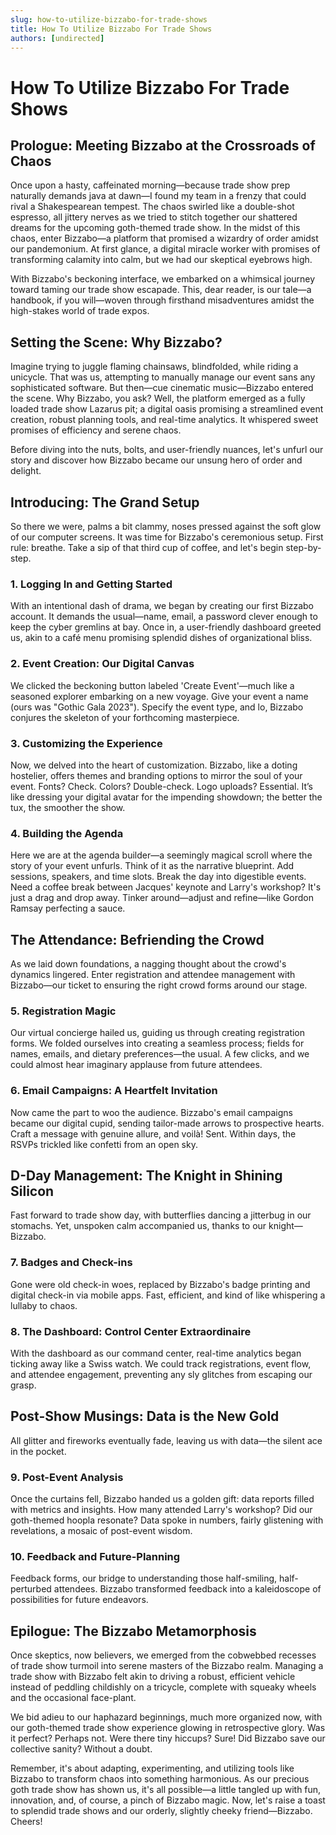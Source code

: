 ```yaml
---
slug: how-to-utilize-bizzabo-for-trade-shows
title: How To Utilize Bizzabo For Trade Shows
authors: [undirected]
---
```



# How To Utilize Bizzabo For Trade Shows

## Prologue: Meeting Bizzabo at the Crossroads of Chaos

Once upon a hasty, caffeinated morning—because trade show prep naturally demands java at dawn—I found my team in a frenzy that could rival a Shakespearean tempest. The chaos swirled like a double-shot espresso, all jittery nerves as we tried to stitch together our shattered dreams for the upcoming goth-themed trade show. In the midst of this chaos, enter Bizzabo—a platform that promised a wizardry of order amidst our pandemonium. At first glance, a digital miracle worker with promises of transforming calamity into calm, but we had our skeptical eyebrows high.

With Bizzabo's beckoning interface, we embarked on a whimsical journey toward taming our trade show escapade. This, dear reader, is our tale—a handbook, if you will—woven through firsthand misadventures amidst the high-stakes world of trade expos.

## Setting the Scene: Why Bizzabo?

Imagine trying to juggle flaming chainsaws, blindfolded, while riding a unicycle. That was us, attempting to manually manage our event sans any sophisticated software. But then—cue cinematic music—Bizzabo entered the scene. Why Bizzabo, you ask? Well, the platform emerged as a fully loaded trade show Lazarus pit; a digital oasis promising a streamlined event creation, robust planning tools, and real-time analytics. It whispered sweet promises of efficiency and serene chaos.

Before diving into the nuts, bolts, and user-friendly nuances, let's unfurl our story and discover how Bizzabo became our unsung hero of order and delight.

## Introducing: The Grand Setup

So there we were, palms a bit clammy, noses pressed against the soft glow of our computer screens. It was time for Bizzabo's ceremonious setup. First rule: breathe. Take a sip of that third cup of coffee, and let's begin step-by-step.

### 1. **Logging In and Getting Started**

With an intentional dash of drama, we began by creating our first Bizzabo account. It demands the usual—name, email, a password clever enough to keep the cyber gremlins at bay. Once in, a user-friendly dashboard greeted us, akin to a café menu promising splendid dishes of organizational bliss.

### 2. **Event Creation: Our Digital Canvas**

We clicked the beckoning button labeled 'Create Event'—much like a seasoned explorer embarking on a new voyage. Give your event a name (ours was "Gothic Gala 2023"). Specify the event type, and lo, Bizzabo conjures the skeleton of your forthcoming masterpiece.

### 3. **Customizing the Experience**

Now, we delved into the heart of customization. Bizzabo, like a doting hostelier, offers themes and branding options to mirror the soul of your event. Fonts? Check. Colors? Double-check. Logo uploads? Essential. It’s like dressing your digital avatar for the impending showdown; the better the tux, the smoother the show.

### 4. **Building the Agenda**

Here we are at the agenda builder—a seemingly magical scroll where the story of your event unfurls. Think of it as the narrative blueprint. Add sessions, speakers, and time slots. Break the day into digestible events. Need a coffee break between Jacques' keynote and Larry's workshop? It's just a drag and drop away. Tinker around—adjust and refine—like Gordon Ramsay perfecting a sauce.

## The Attendance: Befriending the Crowd

As we laid down foundations, a nagging thought about the crowd's dynamics lingered. Enter registration and attendee management with Bizzabo—our ticket to ensuring the right crowd forms around our stage.

### 5. **Registration Magic**

Our virtual concierge hailed us, guiding us through creating registration forms. We folded ourselves into creating a seamless process; fields for names, emails, and dietary preferences—the usual. A few clicks, and we could almost hear imaginary applause from future attendees.

### 6. **Email Campaigns: A Heartfelt Invitation**

Now came the part to woo the audience. Bizzabo's email campaigns became our digital cupid, sending tailor-made arrows to prospective hearts. Craft a message with genuine allure, and voilà! Sent. Within days, the RSVPs trickled like confetti from an open sky.

## D-Day Management: The Knight in Shining Silicon

Fast forward to trade show day, with butterflies dancing a jitterbug in our stomachs. Yet, unspoken calm accompanied us, thanks to our knight—Bizzabo.

### 7. **Badges and Check-ins**

Gone were old check-in woes, replaced by Bizzabo's badge printing and digital check-in via mobile apps. Fast, efficient, and kind of like whispering a lullaby to chaos.

### 8. **The Dashboard: Control Center Extraordinaire**

With the dashboard as our command center, real-time analytics began ticking away like a Swiss watch. We could track registrations, event flow, and attendee engagement, preventing any sly glitches from escaping our grasp.

## Post-Show Musings: Data is the New Gold

All glitter and fireworks eventually fade, leaving us with data—the silent ace in the pocket.

### 9. **Post-Event Analysis**

Once the curtains fell, Bizzabo handed us a golden gift: data reports filled with metrics and insights. How many attended Larry's workshop? Did our goth-themed hoopla resonate? Data spoke in numbers, fairly glistening with revelations, a mosaic of post-event wisdom.

### 10. **Feedback and Future-Planning**

Feedback forms, our bridge to understanding those half-smiling, half-perturbed attendees. Bizzabo transformed feedback into a kaleidoscope of possibilities for future endeavors.

## Epilogue: The Bizzabo Metamorphosis

Once skeptics, now believers, we emerged from the cobwebbed recesses of trade show turmoil into serene masters of the Bizzabo realm. Managing a trade show with Bizzabo felt akin to driving a robust, efficient vehicle instead of peddling childishly on a tricycle, complete with squeaky wheels and the occasional face-plant.

We bid adieu to our haphazard beginnings, much more organized now, with our goth-themed trade show experience glowing in retrospective glory. Was it perfect? Perhaps not. Were there tiny hiccups? Sure! Did Bizzabo save our collective sanity? Without a doubt.

Remember, it's about adapting, experimenting, and utilizing tools like Bizzabo to transform chaos into something harmonious. As our precious goth trade show has shown us, it's all possible—a little tangled up with fun, innovation, and, of course, a pinch of Bizzabo magic. Now, let's raise a toast to splendid trade shows and our orderly, slightly cheeky friend—Bizzabo. Cheers!